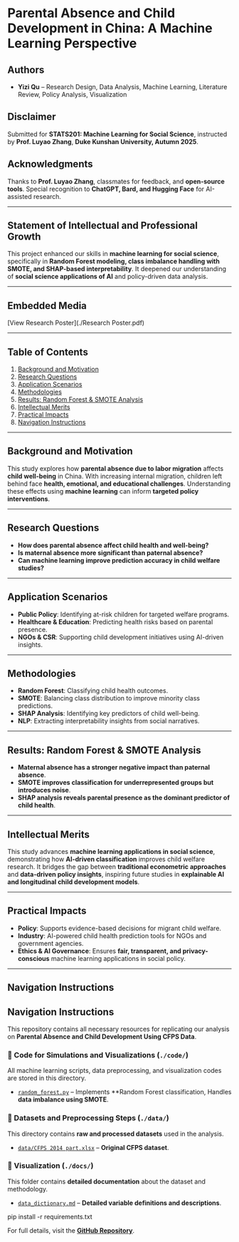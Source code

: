 # **Parental Absence and Child Development in China: A Machine Learning Perspective**

## **Authors**
- **Yizi Qu** – Research Design, Data Analysis, Machine Learning, Literature Review, Policy Analysis, Visualization  

## **Disclaimer**
Submitted for **STATS201: Machine Learning for Social Science**, instructed by **Prof. Luyao Zhang**, **Duke Kunshan University, Autumn 2025**.  

## **Acknowledgments**
Thanks to **Prof. Luyao Zhang**, classmates for feedback, and **open-source tools**. Special recognition to **ChatGPT, Bard, and Hugging Face** for AI-assisted research.  

---

## **Statement of Intellectual and Professional Growth**
This project enhanced our skills in **machine learning for social science**, specifically in **Random Forest modeling, class imbalance handling with SMOTE, and SHAP-based interpretability**. It deepened our understanding of **social science applications of AI** and policy-driven data analysis.

---

## **Embedded Media** 
[View Research Poster](./Research Poster.pdf)

---

## **Table of Contents**
1. [Background and Motivation](#background-and-motivation)  
2. [Research Questions](#research-questions)  
3. [Application Scenarios](#application-scenarios)  
4. [Methodologies](#methodologies)  
5. [Results: Random Forest & SMOTE Analysis](#results-random-forest--smote-analysis)  
6. [Intellectual Merits](#intellectual-merits)  
7. [Practical Impacts](#practical-impacts)  
8. [Navigation Instructions](#navigation-instructions)  

---

## **Background and Motivation**
This study explores how **parental absence due to labor migration** affects **child well-being** in China. With increasing internal migration, children left behind face **health, emotional, and educational challenges**. Understanding these effects using **machine learning** can inform **targeted policy interventions**.

---

## **Research Questions**
- **How does parental absence affect child health and well-being?**  
- **Is maternal absence more significant than paternal absence?**  
- **Can machine learning improve prediction accuracy in child welfare studies?**  

---

## **Application Scenarios**
- **Public Policy**: Identifying at-risk children for targeted welfare programs.  
- **Healthcare & Education**: Predicting health risks based on parental presence.  
- **NGOs & CSR**: Supporting child development initiatives using AI-driven insights.  

---

## **Methodologies**
- **Random Forest**: Classifying child health outcomes.  
- **SMOTE**: Balancing class distribution to improve minority class predictions.  
- **SHAP Analysis**: Identifying key predictors of child well-being.  
- **NLP**: Extracting interpretability insights from social narratives.  

---

## **Results: Random Forest & SMOTE Analysis**
- **Maternal absence has a stronger negative impact than paternal absence**.  
- **SMOTE improves classification for underrepresented groups but introduces noise**.  
- **SHAP analysis reveals parental presence as the dominant predictor of child health**.  

---

## **Intellectual Merits**
This study advances **machine learning applications in social science**, demonstrating how **AI-driven classification** improves child welfare research. It bridges the gap between **traditional econometric approaches** and **data-driven policy insights**, inspiring future studies in **explainable AI and longitudinal child development models**.

---

## **Practical Impacts**
- **Policy**: Supports evidence-based decisions for migrant child welfare.  
- **Industry**: AI-powered child health prediction tools for NGOs and government agencies.  
- **Ethics & AI Governance**: Ensures **fair, transparent, and privacy-conscious** machine learning applications in social policy.  

---

## **Navigation Instructions**

## **Navigation Instructions**
This repository contains all necessary resources for replicating our analysis on **Parental Absence and Child Development Using CFPS Data**.

### **📂 Code for Simulations and Visualizations** (`./code/`)
All machine learning scripts, data preprocessing, and visualization codes are stored in this directory.
- [`random_forest.py`](./code/prediction) – Implements **Random Forest classification, Handles **data imbalance using SMOTE**.

### **📂 Datasets and Preprocessing Steps** (`./data/`)
This directory contains **raw and processed datasets** used in the analysis.
- [`data/CFPS 2014 part.xlsx`](./data/CFPS_2014_part.xlsx) – **Original CFPS dataset**.

### **📂 Visualization** (`./docs/`)
This folder contains **detailed documentation** about the dataset and methodology.
- [`data_dictionary.md`](./visualization) – **Detailed variable definitions and descriptions**.

pip install -r requirements.txt

For full details, visit the **[GitHub Repository](https://github.com/yizi6666/Yizi_Qu_Final/tree/main)**.
